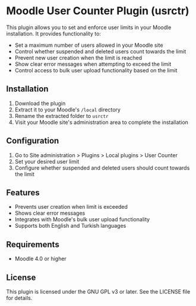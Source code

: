 # Moodle User Counter Plugin (usrctr)

This plugin allows you to set and enforce user limits in your Moodle installation. It provides functionality to:

- Set a maximum number of users allowed in your Moodle site
- Control whether suspended and deleted users count towards the limit
- Prevent new user creation when the limit is reached
- Show clear error messages when attempting to exceed the limit
- Control access to bulk user upload functionality based on the limit

## Installation

1. Download the plugin
2. Extract it to your Moodle's `/local` directory
3. Rename the extracted folder to `usrctr`
4. Visit your Moodle site's administration area to complete the installation

## Configuration

1. Go to Site administration > Plugins > Local plugins > User Counter
2. Set your desired user limit
3. Configure whether suspended and deleted users should count towards the limit

## Features

- Prevents user creation when limit is exceeded
- Shows clear error messages
- Integrates with Moodle's bulk user upload functionality
- Supports both English and Turkish languages

## Requirements

- Moodle 4.0 or higher

## License

This plugin is licensed under the GNU GPL v3 or later. See the LICENSE file for details.
